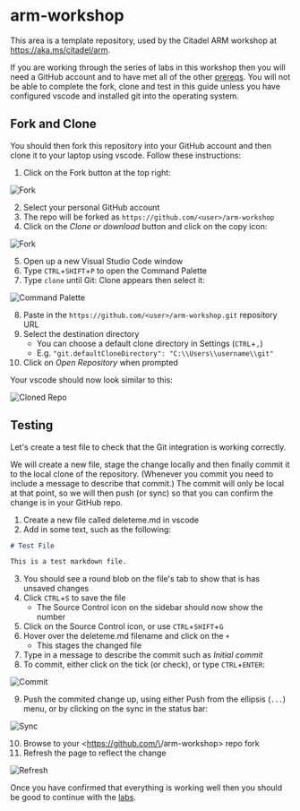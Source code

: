 # arm-workshop

This area is a template repository, used by the Citadel ARM workshop at <https://aka.ms/citadel/arm>. 

If you are working through the series of labs in this workshop then you will need a GitHub account and to have met all of the other [prereqs](https://azurecitadel.github.io/workshops/arm/#pre-requisites).  You will not be able to complete the fork, clone and test in this guide unless you have configured vscode and installed git into the operating system. 

## Fork and Clone

You should then fork this repository into your GitHub account and then clone it to your laptop using vscode. Follow these instructions:

1. Click on the Fork button at the top right:

![Fork](https://raw.githubusercontent.com/azurecitadel/arm-workshop/master/images/fork.png)

2. Select your personal GitHub account
3. The repo will be forked as `https://github.com/<user>/arm-workshop`
4. Click on the _Clone or download_ button and click on the copy icon: 

![Fork](https://raw.githubusercontent.com/azurecitadel/arm-workshop/master/images/clone.png)

5. Open up a new Visual Studio Code window
6. Type `CTRL`+`SHIFT`+`P` to open the Command Palette
7. Type `clone` until Git: Clone appears then select it:

![Command Palette](https://raw.githubusercontent.com/azurecitadel/arm-workshop/master/images/commandPalette.png)

8. Paste in the `https://github.com/<user>/arm-workshop.git` repository URL
9. Select the destination directory
    * You can choose a default clone directory in Settings (`CTRL`+`,`)
    * E.g. `"git.defaultCloneDirectory": "C:\\Users\\username\\git"`
10. Click on _Open Repository_ when prompted

Your vscode should now look similar to this:

![Cloned Repo](https://raw.githubusercontent.com/azurecitadel/arm-workshop/master/images/cloned.png)

## Testing

Let's create a test file to check that the Git integration is working correctly.  

We will create a new file, stage the change locally and then finally commit it to the local clone of the repository. (Whenever you commit you need to include a message to describe that commit.) The commit will only be local at that point, so we will then push (or sync) so that you can confirm the change is in your GitHub repo.

1. Create a new file called deleteme.md in vscode 
2. Add in some text, such as the following:

```markdown
# Test File

This is a test markdown file. 
```

3. You should see a round blob on the file's tab to show that is has unsaved changes
4. Click `CTRL`+`S` to save the file
    * The Source Control icon on the sidebar should now show the number 
5. Click on the Source Control icon, or use `CTRL`+`SHIFT`+`G`
6. Hover over the deleteme.md filename and click on the `+`
    * This stages the changed file
7. Type in a message to describe the commit such as _Initial commit_
8. To commit, either click on the tick (or check), or type `CTRL`+`ENTER`:

![Commit](https://raw.githubusercontent.com/azurecitadel/arm-workshop/master/images/commit.png)

9. Push the commited change up, using either Push from the ellipsis (`...`) menu, or by clicking on the sync in the status bar:

![Sync](https://raw.githubusercontent.com/azurecitadel/arm-workshop/master/images/sync.png)

10. Browse to your <https://github.com/\<user>/arm-workshop> repo fork
11. Refresh the page to reflect the change

![Refresh](https://raw.githubusercontent.com/azurecitadel/arm-workshop/master/images/refresh.png)

Once you have confirmed that everything is working well then you should be good to continue with the [labs](https://azurecitadel.github.io/workshops/arm/#index).